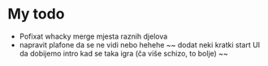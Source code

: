 # My todo
- Pofixat whacky merge mjesta raznih djelova
- napravit plafone da se ne vidi nebo hehehe
~~ dodat neki kratki start UI da dobijemo intro kad se taka igra (ča više schizo, to bolje) ~~
